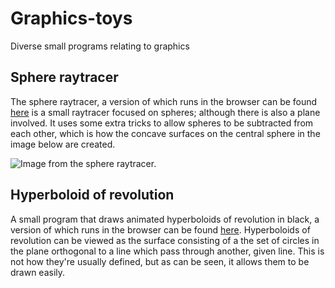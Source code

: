 # Graphics-toys
Diverse small programs relating to graphics

## Sphere raytracer

The sphere raytracer, a version of which runs in the browser can be found [here](https://www.shadertoy.com/view/tsBBzV) is a small raytracer focused on spheres; although there is also a plane involved. It uses some extra tricks to allow spheres to be subtracted from each other, which is how the concave surfaces on the central sphere in the image below are created.

![Image from the sphere raytracer.](https://raw.githubusercontent.com/mlaang/Graphics-toys/master/Spheretrace.gif)

## Hyperboloid of revolution

A small program that draws animated hyperboloids of revolution in black, a version of which runs in the browser can be found [here](https://www.shadertoy.com/view/wdSBRt). Hyperboloids of revolution can be viewed as the surface consisting of a the set of circles in the plane orthogonal to a line which pass through another, given line. This is not how they're usually defined, but as can be seen, it allows them to be drawn easily.

